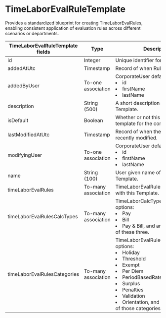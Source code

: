 # TimeLaborEvalRuleTemplate

Provides a standardized blueprint for creating TimeLaborEvalRules, enabling consistent application of evaluation rules across different scenarios or departments.

<table>
    <colgroup>
        <col width="20%" />
        <col width="20%" />
        <col width="20%" />
        <col width="20%" />
        <col width="20%" />
    </colgroup>
    <thead>
        <tr class="header">
            <th>TimeLaborEvalRuleTemplate fields</th>
            <th>Type</th>
            <th>Description</th>
            <th>Not null</th>
            <th>Read-only</th>
        </tr>
    </thead>
    <tbody>
        <tr class="even">
            <td>id</td>
            <td>Integer</td>
            <td>Unique identifier for this entity.</td>
            <td>X</td>
            <td>X</td>
        </tr>
        <tr class="odd">
            <td>addedAtUtc</td>
            <td>Timestamp</td>
            <td>Record of when Rule was created.</td>
            <td>X</td>
            <td></td>
        </tr>
        <tr class="even">
            <td>addedByUser</td>
            <td>To-one association</td>
            <td>CorporateUser default fields: 
                <li>id <li>firstName <li>lastName</td>
            <td>X</td>
            <td></td>
        </tr>
        <tr class="odd">
            <td>description</td>
            <td>String (500)</td>
            <td>A short description of the Rule Template.</td>
            <td></td>
            <td></td>
        </tr>
        <tr class="even">
            <td>isDefault</td>
            <td>Boolean</td>
            <td>Whether or not this is the default template for the company.</td>
            <td></td>
            <td>X</td>
        </tr>
        <tr class="odd">
            <td>lastModifiedAtUtc</td>
            <td>Timestamp</td>
            <td>Record of when the rule was most recently modified.</td>
            <td>X</td>
            <td></td>
        </tr>
        <tr class="even">
            <td>modifyingUser</td>
            <td>To-one association</td>
            <td>CorporateUser default fields: 
                <li>id <li>firstName <li>lastName</td>
            <td>X</td>
            <td>X</td>
        </tr>
        <tr class="odd">
            <td>name</td>
            <td>String (100)</td>
            <td>User given name of the Rule Template.</td>
            <td>X</td>
            <td></td>
        </tr>
        <tr class="even">
            <td>timeLaborEvalRules</td>
            <td>To-many association</td>
            <td>TimeLaborEvalRules associated with this Template.</td>
            <td></td>
            <td></td>
        </tr>
        <tr class="odd">
            <td>timeLaborEvalRulesCalcTypes</td>
            <td>To-many association</td>
            <td>TimeLaborCalcTypeLookup options: 
                <li>Pay <li>Bill <li>Pay & Bill, and any combination of these three.</td>
            <td></td>
            <td></td>
        </tr>
        <tr class="even">
            <td>timeLaborEvalRulesCategories</td>
            <td>To-many association</td>
            <td>TimeLaborEvalRuleCategoryLookup options: 
                <li>Holiday <li>Threshold <li>Exempt <li>Per Diem <li>PeriodBasedRate <li>Surplus <li>Penalties <li>Validation <li>Orientation, and any combination of those categories. </td>
            <td></td>
            <td></td>
        </tr>
    </tbody>
</table>
